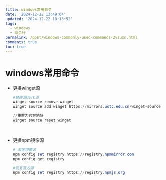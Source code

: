 ```yaml
---
title: windows常用命令
date: '2024-12-22 13:49:04'
updated: '2024-12-22 18:13:52'
tags:
  - windows
  - 命令行
permalink: /post/windows-commonly-used-commands-2vsuxn.html
comments: true
toc: true
---
```




# windows常用命令

* 更换winget源

  ```powershell
  #替换源USTC源
  winget source remove winget
  winget source add winget https://mirrors.ustc.edu.cn/winget-source

  //重置为官方地址
  winget source reset winget
  ```

‍

* 更换npm镜像源

  ```powershell
  # 淘宝镜像源
  npm config set registry https://registry.npmmirror.com
  npm config get registry

  #恢复官方源
  npm config set registry https://registry.npmjs.org
  ```

‍
